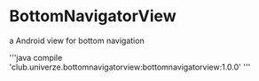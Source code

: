 # BottomNavigatorView
a Android view for bottom navigation

'''java
compile 'club.univerze.bottomnavigatorview:bottomnavigatorview:1.0.0'
'''
